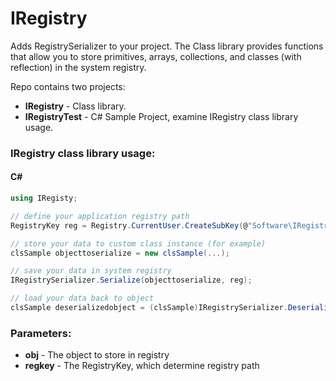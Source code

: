 # IRegistry
Adds RegistrySerializer to your project.
The Class library provides functions that allow you to store primitives, arrays, collections, and classes (with reflection) in the system registry.

Repo contains two projects:
* **IRegistry** - Class library.
* **IRegistryTest** - C# Sample Project, examine IRegistry class library usage.

### IRegistry class library usage:
#### C#

```C#
using IRegisty;

// define your application registry path
RegistryKey reg = Registry.CurrentUser.CreateSubKey(@"Software\IRegistryTest);

// store your data to custom class instance (for example)
clsSample objecttoserialize = new clsSample(...);

// save your data in system registry
IRegistrySerializer.Serialize(objecttoserialize, reg);

// load your data back to object
clsSample deserializedobject = (clsSample)IRegistrySerializer.Deserialize(typeof(clsSample), reg);
```

### Parameters:

* **obj** - The object to store in registry
* **regkey** - The RegistryKey, which determine registry path
